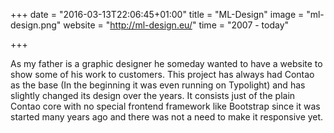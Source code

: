 +++
date = "2016-03-13T22:06:45+01:00"
title = "ML-Design"
image = "ml-design.png"
website = "http://ml-design.eu/"
time = "2007 - today"

+++

As my father is a graphic designer he someday wanted to have a website to show some of his work to customers. This project has always had Contao as the base (In the beginning it was even running on Typolight) and has slightly changed its design over the years. It consists just of the plain Contao core with no special frontend framework like Bootstrap since it was started many years ago and there was not a need to make it responsive yet.